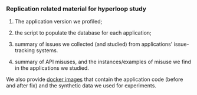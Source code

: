 ### Replication related material for hyperloop study

1. The application version we profiled;

2. the script to populate the database for each application;

3. summary of issues we collected (and studied) from applications' issue-tracking systems.

4. summary of API misuses, and the instances/examples of misuse we find in the applications we studied.

We also provide [docker images](https://hub.docker.com/u/icse2018acm/) that contain the application code (before and after fix) and the synthetic data we used for experiments.
